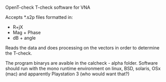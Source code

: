 OpenT-check T-check software for VNA

Accepts *.s2p files formatted in:
* R+jX
* Mag + Phase 
* dB + angle

Reads the data and does processing on the vectors in order to determine the T-check. 

The program binarys are avaible in the calcheck - alpha folder. Software should run with the mono runtime environment on linux, BSD, solaris, OSx (mac) and apparently Playstation 3 (who would want that?)
